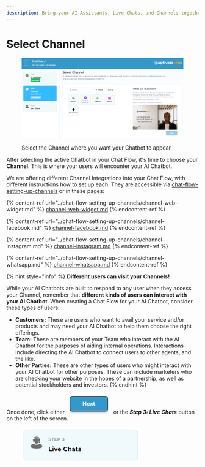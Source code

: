 ```yaml
---
description: Bring your AI Assistants, Live Chats, and Channels together in one system
---
```


# Select Channel

<figure><img src="../../.gitbook/assets/image (20) (1) (1).png" alt=""><figcaption><p>Select the Channel where you want your Chatbot to appear</p></figcaption></figure>

After selecting the active Chatbot in your Chat Flow, it's time to choose your **Channel**. This is where your users will encounter your AI Chatbot.&#x20;

We are offering different Channel Integrations into your Chat Flow, with different instructions how to set up each. They are accessible via [chat-flow-setting-up-channels](../chat-flow-setting-up-channels/ "mention") or in these pages:

{% content-ref url="../chat-flow-setting-up-channels/channel-web-widget.md" %}
[channel-web-widget.md](../chat-flow-setting-up-channels/channel-web-widget.md)
{% endcontent-ref %}

{% content-ref url="../chat-flow-setting-up-channels/channel-facebook.md" %}
[channel-facebook.md](../chat-flow-setting-up-channels/channel-facebook.md)
{% endcontent-ref %}

{% content-ref url="../chat-flow-setting-up-channels/channel-instagram.md" %}
[channel-instagram.md](../chat-flow-setting-up-channels/channel-instagram.md)
{% endcontent-ref %}

{% content-ref url="../chat-flow-setting-up-channels/channel-whatsapp.md" %}
[channel-whatsapp.md](../chat-flow-setting-up-channels/channel-whatsapp.md)
{% endcontent-ref %}

{% hint style="info" %}
**Different users can visit your Channels!**

While your AI Chatbots are built to respond to any user when they access your Channel, remember that **different kinds of users can interact with your AI Chatbot**. When creating a Chat Flow for your AI Chatbot, consider these types of users:

* **Customers:** These are users who want to avail your service and/or products and may need your AI Chatbot to help them choose the right offerings.
* **Team:** These are members of your Team who interact with the AI Chatbot for the purposes of aiding internal operations. Interactions include directing the AI Chatbot to connect users to other agents, and the like.
* **Other Parties:** These are other types of users who might interact with your AI Chatbot for other purposes. These can include marketers who are checking your website in the hopes of a partnership, as well as potential stockholders and investors.
{% endhint %}

Once done, click either ![](<../../.gitbook/assets/image (159).png>) or the _**Step 3: Live Chats**_ button on the left of the screen.

<figure><img src="../../.gitbook/assets/image (158).png" alt=""><figcaption></figcaption></figure>
